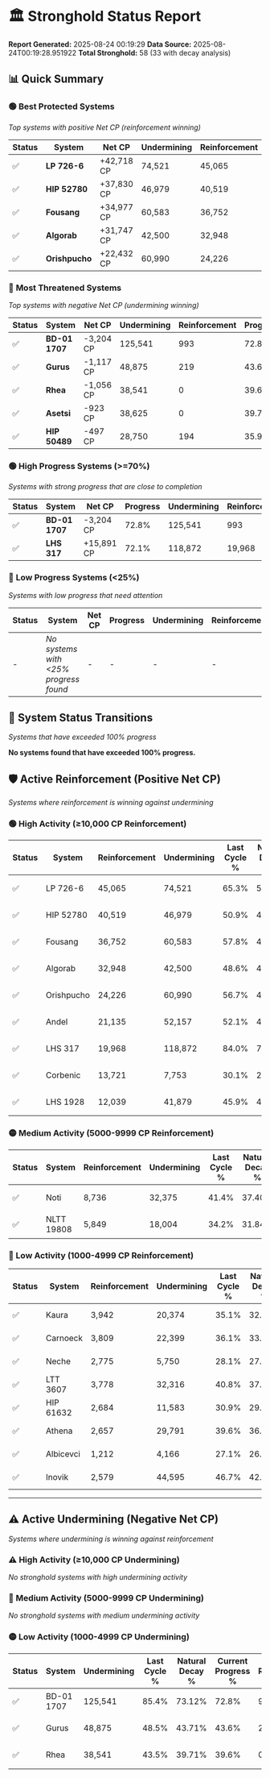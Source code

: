 # 🏛️ Stronghold Status Report

**Report Generated:** 2025-08-24 00:19:29
**Data Source:** 2025-08-24T00:19:28.951922
**Total Stronghold:** 58 (33 with decay analysis)

## 📊 Quick Summary

### 🟢 **Best Protected Systems**
*Top systems with positive Net CP (reinforcement winning)*

| Status | System | Net CP | Undermining | Reinforcement | Progress |
|--------|--------|--------|-------------|---------------|----------|
| ✅ | **LP 726-6** | +42,718 CP | 74,521 | 45,065 | 57.8% |
| ✅ | **HIP 52780** | +37,830 CP | 46,979 | 40,519 | 46.2% |
| ✅ | **Fousang** | +34,977 CP | 60,583 | 36,752 | 51.7% |
| ✅ | **Algorab** | +31,747 CP | 42,500 | 32,948 | 44.4% |
| ✅ | **Orishpucho** | +22,432 CP | 60,990 | 24,226 | 50.6% |

### 🔴 **Most Threatened Systems**
*Top systems with negative Net CP (undermining winning)*

| Status | System | Net CP | Undermining | Reinforcement | Progress |
|--------|--------|--------|-------------|---------------|----------|
| ✅ | **BD-01 1707** | -3,204 CP | 125,541 | 993 | 72.8% |
| ✅ | **Gurus** | -1,117 CP | 48,875 | 219 | 43.6% |
| ✅ | **Rhea** | -1,056 CP | 38,541 | 0 | 39.6% |
| ✅ | **Asetsi** | -923 CP | 38,625 | 0 | 39.7% |
| ✅ | **HIP 50489** | -497 CP | 28,750 | 194 | 35.9% |

### 🟢 **High Progress Systems (>=70%)**
*Systems with strong progress that are close to completion*

| Status | System | Net CP | Progress | Undermining | Reinforcement |
|--------|--------|--------|----------|-------------|---------------|
| ✅ | **BD-01 1707** | -3,204 CP | 72.8% | 125,541 | 993 |
| ✅ | **LHS 317** | +15,891 CP | 72.1% | 118,872 | 19,968 |

### 🔴 **Low Progress Systems (<25%)**
*Systems with low progress that need attention*

| Status | System | Net CP | Progress | Undermining | Reinforcement |
|--------|--------|--------|----------|-------------|---------------|
| - | *No systems with <25% progress found* | - | - | - | - |
## 🔄 System Status Transitions
*Systems that have exceeded 100% progress*

**No systems found that have exceeded 100% progress.**

## 🛡️ Active Reinforcement (Positive Net CP)
*Systems where reinforcement is winning against undermining*

### 🟢 High Activity (≥10,000 CP Reinforcement)

| Status | System | Reinforcement | Undermining | Last Cycle % | Natural Decay % | Current Progress % | Current CP | Net CP | Activity |
|--------|--------|---------------|-------------|--------------|-----------------|-------------------|------------|--------|----------|
| ✅ | LP 726-6 | 45,065 | 74,521 | 65.3% | 53.53% | 57.8% | 578,000 | +42,718 | 🟢 High Reinforcement |
| ✅ | HIP 52780 | 40,519 | 46,979 | 50.9% | 42.42% | 46.2% | 462,000 | +37,830 | 🟢 High Reinforcement |
| ✅ | Fousang | 36,752 | 60,583 | 57.8% | 48.20% | 51.7% | 517,000 | +34,977 | 🟢 High Reinforcement |
| ✅ | Algorab | 32,948 | 42,500 | 48.6% | 41.23% | 44.4% | 444,000 | +31,747 | 🟢 High Reinforcement |
| ✅ | Orishpucho | 24,226 | 60,990 | 56.7% | 48.36% | 50.6% | 506,000 | +22,432 | 🟢 High Reinforcement |
| ✅ | Andel | 21,135 | 52,157 | 52.1% | 44.94% | 46.9% | 469,000 | +19,599 | 🟢 High Reinforcement |
| ✅ | LHS 317 | 19,968 | 118,872 | 84.0% | 70.51% | 72.1% | 721,000 | +15,891 | 🟢 High Reinforcement |
| ✅ | Corbenic | 13,721 | 7,753 | 30.1% | 27.91% | 29.3% | 293,000 | +13,860 | 🟢 High Reinforcement |
| ✅ | LHS 1928 | 12,039 | 41,879 | 45.9% | 40.69% | 41.7% | 417,000 | +10,112 | 🟢 High Reinforcement |

### 🟡 Medium Activity (5000-9999 CP Reinforcement)

| Status | System | Reinforcement | Undermining | Last Cycle % | Natural Decay % | Current Progress % | Current CP | Net CP | Activity |
|--------|--------|---------------|-------------|--------------|-----------------|-------------------|------------|--------|----------|
| ✅ | Noti | 8,736 | 32,375 | 41.4% | 37.40% | 38.2% | 382,000 | +8,048 | 🟡 Medium Reinforcement |
| ✅ | NLTT 19808 | 5,849 | 18,004 | 34.2% | 31.84% | 32.4% | 324,000 | +5,592 | 🟡 Medium Reinforcement |

### 🔴 Low Activity (1000-4999 CP Reinforcement)

| Status | System | Reinforcement | Undermining | Last Cycle % | Natural Decay % | Current Progress % | Current CP | Net CP | Activity |
|--------|--------|---------------|-------------|--------------|-----------------|-------------------|------------|--------|----------|
| ✅ | Kaura | 3,942 | 20,374 | 35.1% | 32.74% | 33.1% | 331,000 | +3,577 | 🔵 Low Reinforcement |
| ✅ | Carnoeck | 3,809 | 22,399 | 36.1% | 33.55% | 33.9% | 338,999 | +3,457 | 🔵 Low Reinforcement |
| ✅ | Neche | 2,775 | 5,750 | 28.1% | 27.19% | 27.5% | 275,000 | +3,100 | 🔵 Low Reinforcement |
| ✅ | LTT 3607 | 3,778 | 32,316 | 40.8% | 37.31% | 37.6% | 376,000 | +2,928 | 🔵 Low Reinforcement |
| ✅ | HIP 61632 | 2,684 | 11,583 | 30.9% | 29.42% | 29.7% | 297,000 | +2,778 | 🔵 Low Reinforcement |
| ✅ | Athena | 2,657 | 29,791 | 39.6% | 36.40% | 36.6% | 366,000 | +2,044 | 🔵 Low Reinforcement |
| ✅ | Albicevci | 1,212 | 4,166 | 27.1% | 26.55% | 26.7% | 267,000 | +1,512 | 🔵 Low Reinforcement |
| ✅ | Inovik | 2,579 | 44,595 | 46.7% | 42.06% | 42.2% | 422,000 | +1,382 | 🔵 Low Reinforcement |


---

## ⚠️ Active Undermining (Negative Net CP)
*Systems where undermining is winning against reinforcement*

### ⚠️ High Activity (≥10,000 CP Undermining)

*No stronghold systems with high undermining activity*

### 🔶 Medium Activity (5000-9999 CP Undermining)

*No stronghold systems with medium undermining activity*

### 🟡 Low Activity (1000-4999 CP Undermining)

| Status | System | Undermining | Last Cycle % | Natural Decay % | Current Progress % | Reinforcement | Current CP | Net CP | Activity |
|--------|--------|-------------|--------------|-----------------|-------------------|---------------|------------|--------|----------|
| ✅ | BD-01 1707 | 125,541 | 85.4% | 73.12% | 72.8% | 993 | 728,000 | -3,204 | 🟡 Low Undermining |
| ✅ | Gurus | 48,875 | 48.5% | 43.71% | 43.6% | 219 | 436,000 | -1,117 | 🟡 Low Undermining |
| ✅ | Rhea | 38,541 | 43.5% | 39.71% | 39.6% | 0 | 396,000 | -1,056 | 🟡 Low Undermining |

